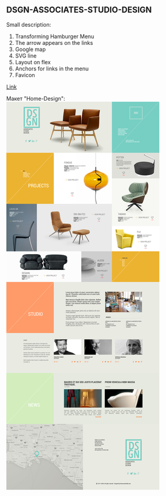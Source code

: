 ## DSGN-ASSOCIATES-STUDIO-DESIGN

Small description:

1.	Transforming Hamburger Menu
2.	The arrow appears on the links
3.	Google map
4.	SVG line
5.  Layout on flex
6.  Anchors for links in the menu
7.  Favicon


[Link](https://ultimo2905.github.io/DSGN-ASSOCIATES-STUDIO-DESIGN/)


Макет "Home-Design": 
![alt text](https://github.com/Ultimo2905/DSGN-ASSOCIATES-STUDIO-DESIGN/blob/master/dsgn-preview.jpg)
